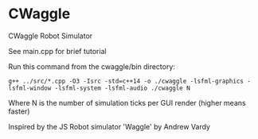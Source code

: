 # CWaggle
CWaggle Robot Simulator

See main.cpp for brief tutorial

Run this command from the cwaggle/bin directory:

`g++ ../src/*.cpp -O3 -Isrc -std=c++14 -o ./cwaggle -lsfml-graphics -lsfml-window -lsfml-system -lsfml-audio
./cwaggle N`

Where N is the number of simulation ticks per GUI render (higher means faster)

Inspired by the JS Robot simulator 'Waggle' by Andrew Vardy
